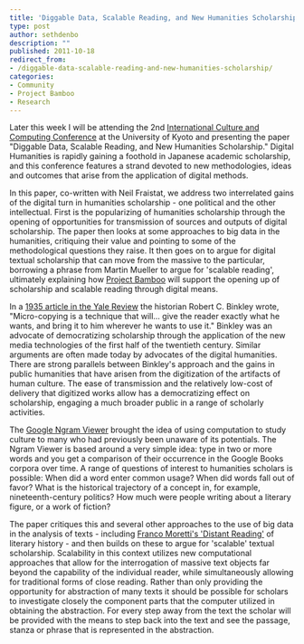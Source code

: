 ```yaml
---
title: 'Diggable Data, Scalable Reading, and New Humanities Scholarship'
type: post
author: sethdenbo
description: ""
published: 2011-10-18
redirect_from: 
- /diggable-data-scalable-reading-and-new-humanities-scholarship/
categories:
- Community
- Project Bamboo
- Research
---
```

Later this week I will be attending the 2nd [International Culture and Computing Conference](http://www.ai.soc.i.kyoto-u.ac.jp/culture2011/index.html) at the University of Kyoto and presenting the paper "Diggable Data, Scalable Reading, and New Humanities Scholarship." Digital Humanities is rapidly gaining a foothold in Japanese academic scholarship, and this conference features a strand devoted to new methodologies, ideas and outcomes that arise from the application of digital methods.

In this paper, co-written with Neil Fraistat, we address two interrelated gains of the digital turn in humanities scholarship - one political and the other intellectual. First is the popularizing of humanities scholarship through the opening of opportunities for transmission of sources and outputs of digital scholarship. The paper then looks at some approaches to big data in the humanities, critiquing their value and pointing to some of the methodological questions they raise. It then goes on to argue for digital textual scholarship that can move from the massive to the particular, borrowing a phrase from Martin Mueller to argue for 'scalable reading', ultimately explaining how [Project Bamboo](http://www.projectbamboo.org) will support the opening up of scholarship and scalable reading through digital means.

In a [1935 article in the Yale Review](http://www.wallandbinkley.com/rcb/articles/newtools-output.html) the historian Robert C. Binkley wrote, "Micro-copying is a technique that will... give the reader exactly what he wants, and bring it to him wherever he wants to use it." Binkley was an advocate of democratizing scholarship through the application of the new media technologies of the first half of the twentieth century. Similar arguments are often made today by advocates of the digital humanities. There are strong parallels between Binkley's approach and the gains in public humanities that have arisen from the digitization of the artifacts of human culture. The ease of transmission and the relatively low-cost of delivery that digitized works allow has a democratizing effect on scholarship, engaging a much broader public in a range of scholarly activities.

The [Google Ngram Viewer](http://books.google.com/ngrams) brought the idea of using computation to study culture to many who had previously been unaware of its potentials. The Ngram Viewer is based around a very simple idea: type in two or more words and you get a comparison of their occurrence in the Google Books corpora over time. A range of questions of interest to humanities scholars is possible: When did a word enter common usage? When did words fall out of favor? What is the historical trajectory of a concept in, for example, nineteenth-century politics? How much were people writing about a literary figure, or a work of fiction?

The paper critiques this and several other approaches to the use of big data in the analysis of texts - including [Franco Moretti's 'Distant Reading'](https://www.nytimes.com/2011/06/26/books/review/the-mechanic-muse-what-is-distant-reading.html?pagewanted=all) of literary history - and then builds on these to argue for 'scalable' textual scholarship. Scalability in this context utilizes new computational approaches that allow for the interrogation of massive text objects far beyond the capability of the individual reader, while simultaneously allowing for traditional forms of close reading. Rather than only providing the opportunity for abstraction of many texts it should be possible for scholars to investigate closely the component parts that the computer utilized in obtaining the abstraction. For every step away from the text the scholar will be provided with the means to step back into the text and see the passage, stanza or phrase that is represented in the abstraction.
